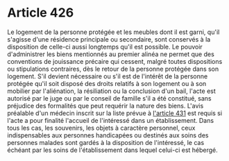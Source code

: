 # Article 426

Le logement de la personne protégée et les meubles dont il est garni, qu'il s'agisse d'une résidence principale ou secondaire, sont conservés à la disposition de celle-ci aussi longtemps qu'il est possible. Le pouvoir d'administrer les biens mentionnés au premier alinéa ne permet que des conventions de jouissance précaire qui cessent, malgré toutes dispositions ou stipulations contraires, dès le retour de la personne protégée dans son logement. S'il devient nécessaire ou s'il est de l'intérêt de la personne protégée qu'il soit disposé des droits relatifs à son logement ou à son mobilier par l'aliénation, la résiliation ou la conclusion d'un bail, l'acte est autorisé par le juge ou par le conseil de famille s'il a été constitué, sans préjudice des formalités que peut requérir la nature des biens. L'avis préalable d'un médecin inscrit sur la liste prévue à <a href='/code-civil/livre-ier-des-personnes/titre-x-de-la-minorite-de-la-tutelle-et-de-lemancipation/chapitre-ii-de-la-tutelle/section-2-de-lorganisation-de-la-tutelle/paragraphe-5-des-charges-tutelaires/431.md' title='Code civil - art. 431 (V)'>l'article 431</a> est requis si l'acte a pour finalité l'accueil de l'intéressé dans un établissement. Dans tous les cas, les souvenirs, les objets à caractère personnel, ceux indispensables aux personnes handicapées ou destinés aux soins des personnes malades sont gardés à la disposition de l'intéressé, le cas échéant par les soins de l'établissement dans lequel celui-ci est hébergé.